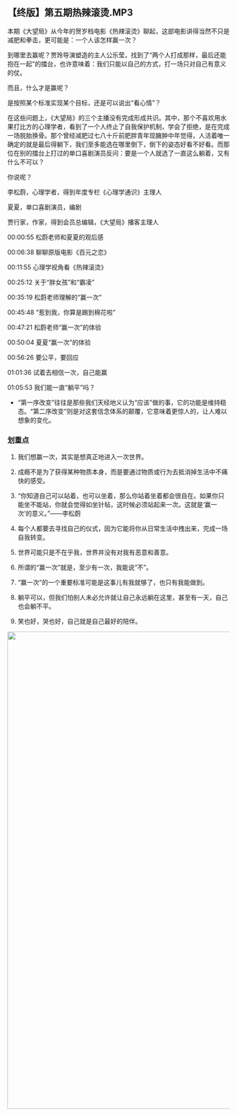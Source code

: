 ## 【终版】第五期热辣滚烫.MP3



本期《大望局》从今年的贺岁档电影《热辣滚烫》聊起，这部电影讲得当然不只是减肥和拳击，更可能是：一个人该怎样赢一次？

到哪里去赢呢？贾玲导演塑造的主人公乐莹，找到了“两个人打成那样，最后还能抱在一起”的擂台，也许意味着：我们只能以自己的方式，打一场只对自己有意义的仗。

而且，什么才是赢呢？

是按照某个标准实现某个目标，还是可以说出“看心情”？

在这些问题上，《大望局》的三个主播没有完成形成共识。其中，那个不喜欢用水果打比方的心理学者，看到了一个人终止了自我保护机制，学会了拒绝，是在完成一场脱胎换骨。那个曾经减肥过七八十斤前肥胖青年现臃肿中年觉得，人活着唯一确定的就是最后得躺下，我们至多能选在哪里倒下，倒下的姿态好看不好看。而那位在别的擂台上打过的单口喜剧演员反问：要是一个人就选了一直这么躺着，又有什么不可以？

你说呢？



李松蔚，心理学者，得到年度专栏《心理学通识》主理人

夏夏，单口喜剧演员，编剧

贾行家，作家，得到会员总编辑，《大望局》播客主理人



00:00:55 松蔚老师和夏夏的观后感

00:06:38 聊聊原版电影《百元之恋》

00:11:55 心理学视角看《热辣滚烫》

00:25:12 关于“胖女孩”和“霸凌”

00:35:19 松蔚老师理解的“赢一次”

00:45:48 “惹到我，你算是踢到棉花啦”

00:47:21 松蔚老师“赢一次”的体验

00:50:04 夏夏“赢一次”的体验

00:56:26 要公平，要回应

01:01:36 试着去相信一次，自己能赢

01:05:53 我们能一直“躺平”吗？





 * “第一序改变”往往是那些我们天经地义认为“应该”做的事，它的功能是维持稳态。“第二序改变”则是对这套信念体系的颠覆，它意味着更惊人的，让人难以想象的变化。





### 划重点

 1. 我们想赢一次，其实是想真正地进入一次世界。

 2. 成瘾不是为了获得某种物质本身，而是要通过物质或行为去抵消掉生活中不痛快的感受。

 3. “你知道自己可以站着，也可以坐着，那么你站着坐着都会很自在。如果你只能坐不能站，你就会觉得如坐针毡，这时候必须站起来一次。这就是‘赢一次’的意义。”——李松蔚

 4. 每个人都要去寻找自己的仪式，因为它能将你从日常生活中拽出来，完成一场自我转变。

 5. 世界可能只是不在乎我，世界并没有对我有恶意和善意。

 6. 所谓的“赢一次”就是，至少有一次，我能说“不”。

 7. “赢一次”的一个重要标准可能是这事儿有我就够了，也只有我能做到。

 8. 躺平可以，但我们怕别人未必允许就让自己永远躺在这里，甚至有一天，自己也会躺不平。

 9. 笑也好，哭也好，自己就是自己最好的陪伴。



<img  src="https://piccdn2.umiwi.com/uploader/image/ddarticle/2024033003/1837967442920416740/033003.jpeg" width="1080"/>

